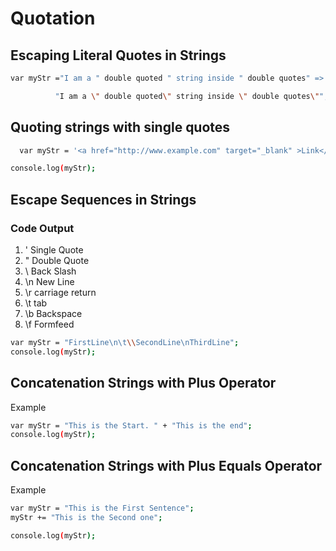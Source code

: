 # Quotation

## Escaping Literal Quotes in Strings

```sh
var myStr ="I am a " double quoted " string inside " double quotes" =>

          "I am a \" double quoted\" string inside \" double quotes\"";

```
## Quoting strings with single quotes

```sh
  var myStr = '<a href="http://www.example.com" target="_blank" >Link</a>';

console.log(myStr);
```

## Escape Sequences in Strings

### Code Output

1. \' Single Quote
2. \" Double Quote
3. \\ Back Slash
4. \n New Line
5. \r carriage return
6. \t tab
7. \b Backspace
8. \f Formfeed

```sh
var myStr = "FirstLine\n\t\\SecondLine\nThirdLine";
console.log(myStr);
```

## Concatenation Strings with Plus Operator

Example
```sh
var myStr = "This is the Start. " + "This is the end";
console.log(myStr);
```

## Concatenation Strings with Plus Equals Operator

Example
```sh
var myStr = "This is the First Sentence";
myStr += "This is the Second one";

console.log(myStr);
```
